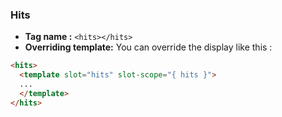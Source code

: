 ### Hits
- **Tag name :** `<hits></hits>`
- **Overriding template:** You can override the display like this : 
```html
<hits>
  <template slot="hits" slot-scope="{ hits }">
  ...
  </template>
</hits>
```
